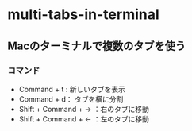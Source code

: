 # multi-tabs-in-terminal
## Macのターミナルで複数のタブを使う
### コマンド

- Command + t : 新しいタブを表示
- Command + d： タブを横に分割
- Shift + Command + → ：右のタブに移動
- Shift + Command + ← ：左のタブに移動
